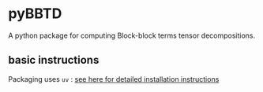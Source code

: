 # pyBBTD

A python package for computing Block-block terms tensor decompositions. 


## basic instructions
Packaging uses ``uv`` : [see here for detailed installation instructions](https://docs.astral.sh/uv/#installation)